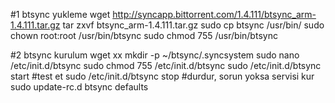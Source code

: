 #1 btsync yukleme
wget http://syncapp.bittorrent.com/1.4.111/btsync_arm-1.4.111.tar.gz
tar zxvf btsync_arm-1.4.111.tar.gz
sudo cp btsync /usr/bin/
sudo chown root:root /usr/bin/btsync
sudo chmod 755 /usr/bin/btsync

#2 btsync kurulum
wget xx
mkdir -p ~/btsync/.syncsystem
sudo nano /etc/init.d/btsync
sudo chmod 755 /etc/init.d/btsync
sudo /etc/init.d/btsync start #test et
sudo /etc/init.d/btsync stop #durdur, sorun yoksa servisi kur
sudo update-rc.d btsync defaults